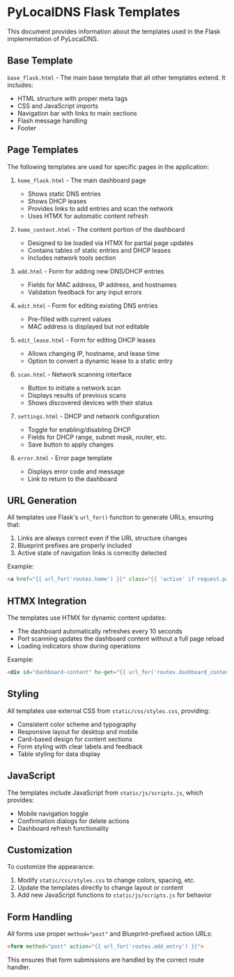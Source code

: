 # PyLocalDNS Flask Templates

This document provides information about the templates used in the Flask implementation of PyLocalDNS.

## Base Template

`base_flask.html` - The main base template that all other templates extend. It includes:

- HTML structure with proper meta tags
- CSS and JavaScript imports
- Navigation bar with links to main sections
- Flash message handling
- Footer

## Page Templates

The following templates are used for specific pages in the application:

1. `home_flask.html` - The main dashboard page
   - Shows static DNS entries
   - Shows DHCP leases
   - Provides links to add entries and scan the network
   - Uses HTMX for automatic content refresh

2. `home_content.html` - The content portion of the dashboard
   - Designed to be loaded via HTMX for partial page updates
   - Contains tables of static entries and DHCP leases
   - Includes network tools section

3. `add.html` - Form for adding new DNS/DHCP entries
   - Fields for MAC address, IP address, and hostnames
   - Validation feedback for any input errors

4. `edit.html` - Form for editing existing DNS entries
   - Pre-filled with current values
   - MAC address is displayed but not editable

5. `edit_lease.html` - Form for editing DHCP leases
   - Allows changing IP, hostname, and lease time
   - Option to convert a dynamic lease to a static entry

6. `scan.html` - Network scanning interface
   - Button to initiate a network scan
   - Displays results of previous scans
   - Shows discovered devices with their status

7. `settings.html` - DHCP and network configuration
   - Toggle for enabling/disabling DHCP
   - Fields for DHCP range, subnet mask, router, etc.
   - Save button to apply changes

8. `error.html` - Error page template
   - Displays error code and message
   - Link to return to the dashboard

## URL Generation

All templates use Flask's `url_for()` function to generate URLs, ensuring that:

1. Links are always correct even if the URL structure changes
2. Blueprint prefixes are properly included
3. Active state of navigation links is correctly detected

Example:
```html
<a href="{{ url_for('routes.home') }}" class="{{ 'active' if request.path == url_for('routes.home') else '' }}">
```

## HTMX Integration

The templates use HTMX for dynamic content updates:

- The dashboard automatically refreshes every 10 seconds
- Port scanning updates the dashboard content without a full page reload
- Loading indicators show during operations

Example:
```html
<div id="dashboard-content" hx-get="{{ url_for('routes.dashboard_content') }}" hx-trigger="every 10s" hx-swap="innerHTML">
```

## Styling

All templates use external CSS from `static/css/styles.css`, providing:

- Consistent color scheme and typography
- Responsive layout for desktop and mobile
- Card-based design for content sections
- Form styling with clear labels and feedback
- Table styling for data display

## JavaScript

The templates include JavaScript from `static/js/scripts.js`, which provides:

- Mobile navigation toggle
- Confirmation dialogs for delete actions
- Dashboard refresh functionality

## Customization

To customize the appearance:

1. Modify `static/css/styles.css` to change colors, spacing, etc.
2. Update the templates directly to change layout or content
3. Add new JavaScript functions to `static/js/scripts.js` for behavior

## Form Handling

All forms use proper `method="post"` and Blueprint-prefixed action URLs:

```html
<form method="post" action="{{ url_for('routes.add_entry') }}">
```

This ensures that form submissions are handled by the correct route handler.
